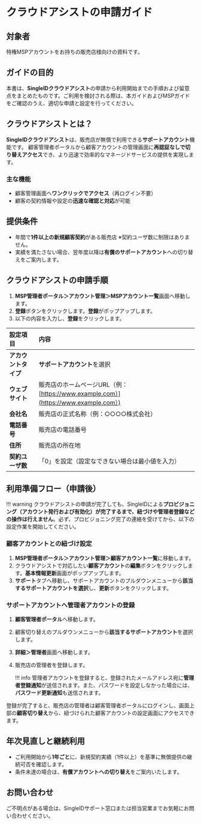 # クラウドアシストの申請ガイド

## 対象者
特権MSPアカウントをお持ちの販売店様向けの資料です。

## ガイドの目的
本書は、**SingleIDクラウドアシスト**の申請から利用開始までの手順および留意点をまとめたものです。ご利用を検討される際は、本ガイドおよびMSPガイドをご確認のうえ、適切な申請と設定を行ってください。

## クラウドアシストとは？
**SingleIDクラウドアシスト**は、販売店が無償で利用できる**サポートアカウント**機能です。
顧客管理者ポータルから顧客アカウントの管理画面に**再認証なしで切り替えアクセス**でき、より迅速で効率的なマネージドサービスの提供を実現します。

### 主な機能
* 顧客管理画面へ**ワンクリックでアクセス**（再ログイン不要）
* 顧客の契約情報や設定の**迅速な確認と対応**が可能

## 提供条件
* 年間で**1件以上の新規顧客契約**がある販売店 ※契約ユーザ数に制限はありません。
* 実績を満たさない場合、翌年度以降は**有償のサポートアカウント**への切り替えをご案内します。

## クラウドアシストの申請手順
1. **MSP管理者ポータル＞アカウント管理＞MSPアカウント一覧**画面へ移動します。
2. **登録**ボタンをクリックします。**登録**がポップアップします。
3. 以下の内容を入力し、**登録**をクリックします。

| 設定項目         | 内容                                                                   |
| :--- | :--- |
| **アカウントタイプ** | **サポートアカウント**を選択 |
| **ウェブサイト** | 販売店のホームページURL（例：[https://www.example.com）](https://www.example.com）) |
| **会社名** | 販売店の正式名称（例：○○○○株式会社） |
| **電話番号** | 販売店の電話番号 |
| **住所** | 販売店の所在地 |
| **契約ユーザ数** | 「0」を設定（設定なできない場合は最小値を入力） |

## 利用準備フロー（申請後）

!!! warning
    クラウドアシストの申請が完了しても、SingleIDによる**プロビジョニング（アカウント発行および有効化）が完了するまで、紐づけや管理者登録などの操作は行えません**。必ず、プロビジョニング完了の連絡を受けてから、以下の設定作業を開始してください。

### 顧客アカウントとの紐づけ設定
1. **MSP管理者ポータル＞アカウント管理＞顧客アカウント一覧**に移動します。
2. クラウドアシストで対応したい**顧客アカウント**の**編集**ボタンをクリックします。**基本情報更新**画面がポップアップします。
3. **サポート**タブへ移動し、サポートアカウントのプルダウンメニューから**該当するサポートアカウントを選択**し、**更新**ボタンをクリックします。

### サポートアカウントへ管理者アカウントの登録
1. **顧客管理者ポータル**へ移動します。
2. 顧客切り替えのプルダウンメニューから**該当するサポートアカウント**を選択します。
3. **詳細＞管理者**画面へ移動します。
4. 販売店の管理者を登録します。

    !!! info
        管理者アカウントを登録すると、登録されたメールアドレス宛に**管理者登録通知**が送信されます。また、パスワードを設定しなかった場合には、**パスワード更新通知**も送信されます。

登録が完了すると、販売店の管理者は顧客管理者ポータルにログインし、画面上部の**顧客切り替え**から、紐づけられた顧客アカウントの設定画面にアクセスできます。

## 年次見直しと継続利用

* ご利用開始から**1年ごと**に、新規契約実績（1件以上）を基準に無償提供の継続可否を確認します。
* 条件未達の場合は、**有償アカウントへの切り替え**をご案内いたします。

## お問い合わせ

ご不明点がある場合は、SingleIDサポート窓口または担当営業までお気軽にお問い合わせください。